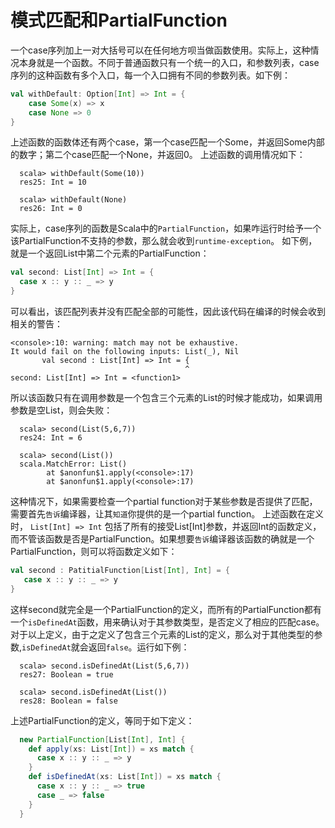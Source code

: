 # 模式匹配和PartialFunction

一个case序列加上一对大括号可以在任何地方呗当做函数使用。实际上，这种情况本身就是一个函数。不同于普通函数只有一个统一的入口，和参数列表，case序列的这种函数有多个入口，每一个入口拥有不同的参数列表。如下例：

```scala
val withDefault: Option[Int] => Int = {
    case Some(x) => x
    case None => 0
}
```

上述函数的函数体还有两个case，第一个case匹配一个Some，并返回Some内部的数字；第二个case匹配一个None，并返回0。 上述函数的调用情况如下：

```
  scala> withDefault(Some(10))
  res25: Int = 10
  
  scala> withDefault(None)
  res26: Int = 0
```

实际上，case序列的函数是Scala中的`PartialFunction`，如果咋运行时给予一个该PartialFunction不支持的参数，那么就会收到`runtime-exception`。 如下例，就是一个返回List中第二个元素的PartialFunction：

```scala
val second: List[Int] => Int = {
  case x :: y :: _ => y
}
```

可以看出，该匹配列表并没有匹配全部的可能性，因此该代码在编译的时候会收到相关的警告： 

```
<console>:10: warning: match may not be exhaustive.
It would fail on the following inputs: List(_), Nil
       val second : List[Int] => Int = {
                                       ^
second: List[Int] => Int = <function1>
```

所以该函数只有在调用参数是一个包含三个元素的List的时候才能成功，如果调用参数是空List，则会失败：

```
  scala> second(List(5,6,7))
  res24: Int = 6
  
  scala> second(List())
  scala.MatchError: List()
        at $anonfun$1.apply(<console>:17)
        at $anonfun$1.apply(<console>:17)
```

这种情况下，如果需要检查一个partial function对于某些参数是否提供了匹配，需要首先`告诉`编译器，让其`知道`你提供的是一个partial function。 上述函数在定义时， `List[Int] => Int` 包括了所有的接受List[Int]参数，并返回Int的函数定义，而不管该函数是否是PartialFunction。如果想要`告诉`编译器该函数的确就是一个PartialFunction，则可以将函数定义如下：

```scala
val second : PatitialFunction[List[Int], Int] = {
   case x :: y :: _ => y
}
```

这样second就完全是一个PartialFunction的定义，而所有的PartialFunction都有一个`isDefinedAt`函数，用来确认对于其参数类型，是否定义了相应的匹配case。对于以上定义，由于之定义了包含三个元素的List的定义，那么对于其他类型的参数,`isDefinedAt`就会返回`false`。运行如下例：

```
  scala> second.isDefinedAt(List(5,6,7))
  res27: Boolean = true
  
  scala> second.isDefinedAt(List())
  res28: Boolean = false
```

上述PartialFunction的定义，等同于如下定义：

```scala
  new PartialFunction[List[Int], Int] {
    def apply(xs: List[Int]) = xs match {
      case x :: y :: _ => y 
    }
    def isDefinedAt(xs: List[Int]) = xs match {
      case x :: y :: _ => true
      case _ => false
    }
  }
```